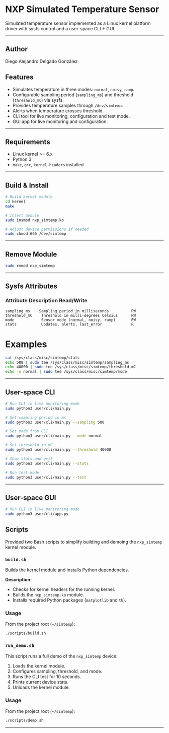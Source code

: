 # NXP Simulated Temperature Sensor

Simulated temperature sensor implemented as a Linux kernel platform driver with sysfs control and a user-space CLI + GUI.

---

## Author

Diego Alejandro Delgado González

## Features

- Simulates temperature in three modes: `normal`, `noisy`, `ramp`.
- Configurable sampling period (`sampling_ms`) and threshold (`threshold_mC`) via sysfs.
- Provides temperature samples through `/dev/simtemp`.
- Alerts when temperature crosses threshold.
- CLI tool for live monitoring, configuration and test mode.
- GUI app for live monitoring and configuration.

---

## Requirements

- Linux kernel >= 6.x
- Python 3
- `make`, `gcc`, `kernel-headers` installed

---

## Build & Install

```bash
# Build kernel module
cd kernel
make

# Insert module
sudo insmod nxp_simtemp.ko

# Adjust device permissions if needed
sudo chmod 666 /dev/simtemp
```
---

## Remove Module
```bash
sudo rmmod nxp_simtemp
```
---

## Sysfs Attributes

### Attribute	    Description	                            Read/Write
    sampling_ms    Sampling period in milliseconds	        RW
    threshold_mC	Threshold in milli-degrees Celsius	    RW
    mode	        Sensor mode (normal, noisy, ramp)	    RW
    stats	        Updates, alerts, last_error	            R
 
# Examples
```bash
cat /sys/class/misc/simtemp/stats
echo 500 | sudo tee /sys/class/misc/simtemp/sampling_ms
echo 40000 | sudo tee /sys/class/misc/simtemp/threshold_mC
echo -n normal | sudo tee /sys/class/misc/simtemp/mode
```
---

## User-space CLI

```bash
# Run CLI in live monitoring mode
sudo python3 user/cli/main.py

# Set sampling period in ms
sudo python3 user/cli/main.py --sampling 500

# Set mode from CLI
sudo python3 user/cli/main.py --mode normal

# Set threshold in mC
sudo python3 user/cli/main.py --threshold 40000

# Show stats and exit
sudo python3 user/cli/main.py --stats

# Run test mode
sudo python3 user/cli/main.py --test
```
---


## User-space GUI
```bash
# Run CLI in live monitoring mode
sudo python3 user/cli/app.py
```


## Scripts

Provided two Bash scripts to simplify building and demoing the `nxp_simtemp` kernel module.

### `build.sh`

Builds the kernel module and installs Python dependencies.

**Description:**

- Checks for kernel headers for the running kernel.
- Builds the `nxp_simtemp.ko` module.
- Installs required Python packages (`matplotlib` and `tk`).

### Usage

From the project root (`~/simtemp`):

```bash
./scripts/build.sh
```

### `run_demo.sh`

This script runs a full demo of the `nxp_simtemp` device:

1. Loads the kernel module.
2. Configures sampling, threshold, and mode.
3. Runs the CLI test for 10 seconds.
4. Prints current device stats.
5. Unloads the kernel module.

### Usage

From the project root (`~/simtemp`):

```bash
./scripts/demo.sh
```
---

